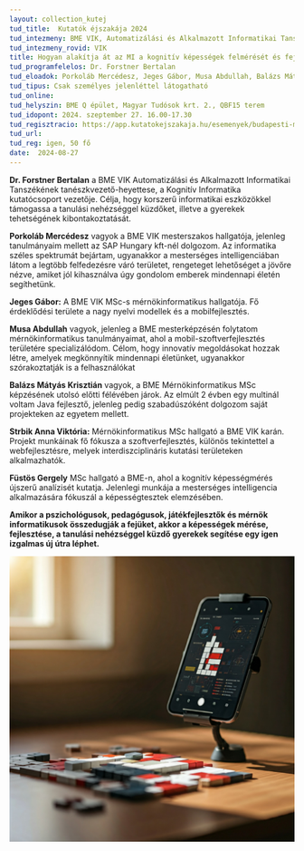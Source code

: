 ```yaml
---
layout: collection_kutej
tud_title:  Kutatók éjszakája 2024
tud_intezmeny: BME VIK, Automatizálási és Alkalmazott Informatikai Tanszék
tud_intezmeny_rovid: VIK
title: Hogyan alakítja át az MI a kognitív képességek felmérését és fejlesztését?
tud_programfelelos: Dr. Forstner Bertalan
tud_eloadok: Porkoláb Mercédesz, Jeges Gábor, Musa Abdullah, Balázs Mátyás Krisztián, Strbik Anna Viktória, Füstös Gergely
tud_tipus: Csak személyes jelenléttel látogatható
tud_online: 
tud_helyszin: BME Q épület, Magyar Tudósok krt. 2., QBF15 terem
tud_idopont: 2024. szeptember 27. 16.00-17.30
tud_regisztracio: https://app.kutatokejszakaja.hu/esemenyek/budapesti-muszaki-es-gazdasagtudomanyi-egyetem[…]kognitiv-kepessegek-felmereset-es-fejleszteset
tud_url: 
tud_reg: igen, 50 fő
date:  2024-08-27
---
```

**Dr. Forstner Bertalan** a BME VIK Automatizálási és Alkalmazott Informatikai Tanszékének tanészkvezető-heyettese, a Kognitív Informatika kutatócsoport vezetője. Célja, hogy korszerű informatikai eszközökkel támogassa a tanulási nehézséggel küzdőket, illetve a gyerekek tehetségének kibontakoztatását.


**Porkoláb Mercédesz** vagyok a BME VIK mesterszakos hallgatója, jelenleg tanulmányaim mellett az SAP Hungary kft-nél dolgozom. Az informatika széles spektrumát bejártam, ugyanakkor a mesterséges intelligenciában látom a legtöbb felfedezésre váró területet, rengeteget lehetőséget a jövőre nézve, amiket jól kihasználva úgy gondolom emberek mindennapi életén segíthetünk.


**Jeges Gábor:** A BME VIK MSc-s mérnökinformatikus hallgatója. Fő érdeklődési területe a nagy nyelvi modellek és a mobilfejlesztés.	


**Musa Abdullah** vagyok, jelenleg a BME mesterképzésén folytatom mérnökinformatikus tanulmányaimat, ahol a mobil-szoftverfejlesztés területére specializálódom. Célom, hogy innovatív megoldásokat hozzak létre, amelyek megkönnyítik mindennapi életünket, ugyanakkor szórakoztatják is a felhasználókat	


**Balázs Mátyás Krisztián** vagyok, a BME Mérnökinformatikus MSc képzésének utolsó előtti félévében járok. Az elmúlt 2 évben egy multinál voltam Java fejlesztő, jelenleg pedig szabadúszóként dolgozom saját projekteken az egyetem mellett.	


**Strbik Anna Viktória:** Mérnökinformatikus MSc hallgató a BME VIK karán. Projekt munkáinak fő fókusza a szoftverfejlesztés, különös tekintettel a webfejlesztésre, melyek interdiszciplináris kutatási területeken alkalmazhatók.	


**Füstös Gergely** MSc hallgató a BME-n, ahol a kognitív képességmérés újszerű analízisét kutatja. Jelenlegi munkája a mesterséges intelligencia alkalmazására fókuszál a képességtesztek elemzésében.	



**Amikor a pszichológusok, pedagógusok, játékfejlesztők és mérnök informatikusok összedugják a fejüket, akkor a képességek mérése, fejlesztése, a tanulási nehézséggel küzdő gyerekek segítése egy igen izgalmas új útra léphet.**

![Hogyan alakítja át az MI a kognitív képességek felmérését és fejlesztését?](../2024/images/hogyan-alakitja-at-az-MI-a-kognitiv-kepessegek-felmereset-es-fejl.jpg)
